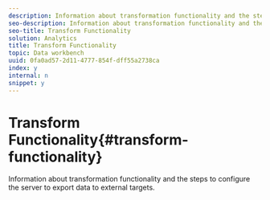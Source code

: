 ```yaml
---
description: Information about transformation functionality and the steps to configure the server to export data to external targets.
seo-description: Information about transformation functionality and the steps to configure the server to export data to external targets.
seo-title: Transform Functionality
solution: Analytics
title: Transform Functionality
topic: Data workbench
uuid: 0fa0ad57-2d11-4777-854f-dff55a2738ca
index: y
internal: n
snippet: y
---
```


# Transform Functionality{#transform-functionality}

Information about transformation functionality and the steps to configure the server to export data to external targets.

